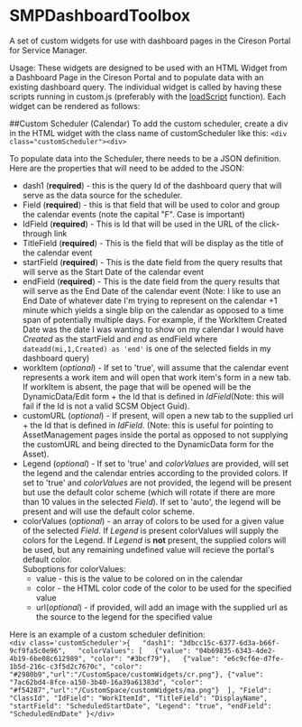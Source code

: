 # SMPDashboardToolbox
A set of custom widgets for use with dashboard pages in the Cireson Portal for Service Manager.

Usage:
These widgets are designed to be used with an HTML Widget from a Dashboard Page in the Cireson Portal and to populate data with an existing dashboard query.  The individual widget is called by having these scripts running in custom.js (preferably with the [loadScript](https://community.cireson.com/discussion/comment/14268#Comment_14268) function).  Each widget can be rendered as follows:

##Custom Scheduler (Calendar)
To add the custom scheduler, create a div in the HTML widget with the class name of customScheduler like this:
  `<div class="customScheduler"><div>`
 
 To populate data into the Scheduler, there needs to be a JSON definition.  
 Here are the properties that will need to be added to the JSON:
 + dash1 (**required**) - this is the query Id of the dashboard query that will serve as the data source for the scheduler.
 + Field (**required**) - this is that field that will be used to color and group the calendar events (note the capital "F".  Case is important)
 + IdField (**required**) - This is Id that will be used in the URL of the click-through link
 + TitleField (**required**) - This is the field that will be display as the title of the calendar event
 + startField (**required**) - This is the date field from the query results that will serve as the Start Date of the calendar event
 + endField (**required**) - This is the date field from the query results that will serve as the End Date of the calendar event (Note: I like to use an End Date of whatever date I'm trying to represent on the calendar +1 minute which yields a single blip on the calendar as opposed to a time span of potentially multiple days.  For example, if the WorkItem Created Date was the date I was wanting to show on my calendar I would have _Created_ as the startField and _end_ as endField where `dateadd(mi,1,Created) as 'end'` is one of the selected fields in my dashboard query)
 + workItem (_optional_) - If set to 'true', will assume that the calendar event represents a work item and will open that work item's form in a new tab.  If workItem is absent, the page that will be opened will be the DynamicData/Edit form + the Id that is defined in _IdField_(Note: this will fail if the Id is not a valid SCSM Object Guid).
 + customURL (_optional_) - If present, will open a new tab to the supplied url + the Id that is defined in _IdField_.  (Note: this is useful for pointing to AssetManagement pages inside the portal as opposed to not supplying the customURL and being directed to the DynamicData form for the Asset).
 + Legend (_optional_) - If set to 'true' and _colorValues_ are provided, will set the legend and the calendar entries according to the provided colors.  If set to 'true' and _colorValues_ are not provided, the legend will be present but use the default color scheme (which will rotate if there are more than 10 values in the selected _Field_).  If set to 'auto', the legend will be present and will use the default color scheme.
 + colorValues (_optional_) - an array of colors to be used for a given value of the selected _Field_.  If _Legend_ is present colorValues will supply the colors for the Legend.  If _Legend_ is **not** present, the supplied colors will be used, but any remaining undefined value will recieve the portal's default color.  
Suboptions for colorValues:
   * value - this is the value to be colored on in the calendar
   * color - the HTML color code of the color to be used for the specified value
   * url(_optional_) - if provided, will add an image with the supplied url as the source to the legend for the specified value

Here is an example of a custom scheduler definition:   
`<div class='customScheduler'>{  
	"dash1": "3dbcc15c-6377-6d3a-b66f-9cf9fa5c0e96",  
	"colorValues": [  
		{"value": "04b69835-6343-4de2-4b19-6be08c612989", "color": "#3bcf79"},  
  {"value": "e6c9cf6e-d7fe-1b5d-216c-c3f5d2c7670c", "color": "#2980b9","url":"/CustomSpace/customWidgets/cr.png"},
{"value": "7ac62bd4-8fce-a150-3b40-16a39a61383d", "color": "#f54287","url":"/CustomSpace/customWidgets/ma.png"} 
	],
	"Field": "ClassId",
	"IdField": "WorkItemId",
	"TitleField": "DisplayName",
	"startField": "ScheduledStartDate",
"Legend": "true",
	"endField": "ScheduledEndDate"
}</div>`
